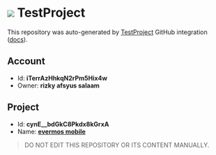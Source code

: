 # ![](https://s3.amazonaws.com/storage-static.testproject.io/logos/TP-Logo-Square.svg) TestProject

This repository was auto-generated by [TestProject](https://testproject.io) GitHub integration ([docs](https://docs.testproject.io/testproject-integrations/github-integration)).

## Account
* Id: **iTerrAzHhkqN2rPm5Hix4w**
* Owner: **rizky afsyus salaam**

## Project
* Id: **cynE__bdGkC8Pkdx8kGrxA**
* Name: **[evermos mobile](https://app.testproject.io/#/projects/390630/tests)**

> DO NOT EDIT THIS REPOSITORY OR ITS CONTENT MANUALLY.